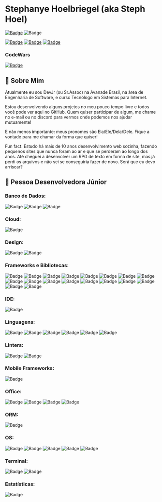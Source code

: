# Stephanye Hoelbriegel (aka Steph Hoel)
<!--
Usar isso para adicionar badges: ![Badge]()
Link para as badges https://github.com/alexandresanlim/Badges4-README.md-Profile
Link para outras informações https://digitalinnovation.one/artigos/6-passos-para-criar-um-readme-bonitao-de-perfil-no-github
-->

[![Badge](https://img.shields.io/badge/Gmail:_steph.hoel@gmail.com-D14836?style=for-the-badge&logo=gmail&logoColor=white)](malito:steph.hoel@gmail.com)
![Badge](https://img.shields.io/badge/Discord:_steph.hoel-7289DA?style=for-the-badge&logo=discord&logoColor=white)

[![Badge](https://img.shields.io/badge/Github-000?style=for-the-badge&logo=Github&logoColor=white)](https://github.com/stephhoel)
[![Badge](https://img.shields.io/badge/LinkedIn-blue?style=for-the-badge&logo=Linkedin&logoColor=white)](https://www.linkedin.com/in/stephhoel/)
[![Badge](https://img.shields.io/badge/Instagram-C13584?style=for-the-badge&labelColor=C13584&logo=instagram&logoColor=white)](https://www.instagram.com/steph.hoel/)

### CodeWars

[![Badge](https://www.codewars.com/users/StephHoel/badges/large)](https://www.codewars.com/users/StephHoel)

## 💬 Sobre Mim

Atualmente eu sou DevJr (ou Sr.Assoc) na Avanade Brasil, na área de Engenharia de Software, e curso Tecnólogo em Sistemas para Internet.

Estou desenvolvendo alguns projetos no meu pouco tempo livre e todos você pode ver aqui no GitHub. Quem quiser participar de algum, me chame no e-mail ou no discord para vermos onde podemos nos ajudar mutuamente!

E não menos importante: meus pronomes são Ela/Ele/Dela/Dele. Fique a vontade para me chamar da forma que quiser!

Fun fact: Estudo há mais de 10 anos desenvolvimento web sozinha, fazendo pequenos sites que nunca foram ao ar e que se perderam ao longo dos anos. Até cheguei a desenvolver um RPG de texto em forma de site, mas já perdi os arquivos e não sei se conseguiria fazer de novo. Será que eu devo arriscar?

## 💬 Pessoa Desenvolvedora Júnior

### Banco de Dados:

![Badge](https://img.shields.io/badge/MySQL-00000F?style=for-the-badge&logo=mysql&logoColor=white)
![Badge](https://img.shields.io/badge/PostgreSQL-316192?style=for-the-badge&logo=postgresql&logoColor=white)
![Badge](https://img.shields.io/badge/SQLite-07405E?style=for-the-badge&logo=sqlite&logoColor=white)

### Cloud:

![Badge](https://img.shields.io/badge/Azure_DevOps-0078D7?style=for-the-badge&logo=azure-devops&logoColor=white)

### Design:

![Badge](https://img.shields.io/badge/Adobe%20Premiere%20Pro-9999FF?style=for-the-badge&logo=Adobe%20Premiere%20Pro&logoColor=white)
![Badge](https://img.shields.io/badge/Adobe%20Photoshop-31A8FF?style=for-the-badge&logo=Adobe%20Photoshop&logoColor=black)

### Frameworks e Bibliotecas:

![Badge](https://img.shields.io/badge/.NET-512BD4?style=for-the-badge&logo=dotnet&logoColor=white)
![Badge](https://img.shields.io/badge/Expo-1B1F23?style=for-the-badge&logo=expo&logoColor=white)
![Badge](https://img.shields.io/badge/fastify-202020?style=for-the-badge&logo=fastify&logoColor=white)
![Badge](https://img.shields.io/badge/firebase-ffca28?style=for-the-badge&logo=firebase&logoColor=black)
![Badge](https://img.shields.io/badge/GitHub%20Pages-222222?style=for-the-badge&logo=GitHub%20Pages&logoColor=white)
![Badge](https://img.shields.io/badge/Insomnia-5849be?style=for-the-badge&logo=Insomnia&logoColor=white)
![Badge](https://img.shields.io/badge/JWT-000000?style=for-the-badge&logo=JSON%20web%20tokens&logoColor=white)
![Badge](https://img.shields.io/badge/Markdown-000000?style=for-the-badge&logo=markdown&logoColor=white)
![Badge](https://img.shields.io/badge/next.js-000000?style=for-the-badge&logo=nextdotjs&logoColor=white)
![Badge](https://img.shields.io/badge/Node.js-339933?style=for-the-badge&logo=nodedotjs&logoColor=white)
![Badge](https://img.shields.io/badge/npm-CB3837?style=for-the-badge&logo=npm&logoColor=white)
![Badge](https://img.shields.io/badge/NuGet-004880?style=for-the-badge&logo=nuget&logoColor=white)
![Badge](https://img.shields.io/badge/postcss-DD3A0A?style=for-the-badge&logo=postcss&logoColor=white)
![Badge](https://img.shields.io/badge/Postman-FF6C37?style=for-the-badge&logo=Postman&logoColor=white)
![Badge](https://img.shields.io/badge/React-20232A?style=for-the-badge&logo=react&logoColor=61DAFB)
![Badge](https://img.shields.io/badge/Swagger-85EA2D?style=for-the-badge&logo=Swagger&logoColor=white)
![Badge](https://img.shields.io/badge/Unity-100000?style=for-the-badge&logo=unity&logoColor=white)
![Badge](https://img.shields.io/badge/Xampp-F37623?style=for-the-badge&logo=xampp&logoColor=white)

### IDE:

![Badge](https://img.shields.io/badge/Visual_Studio_Code-0078D4?style=for-the-badge&logo=visual%20studio%20code&logoColor=white)

### Linguagens:

![Badge](https://img.shields.io/badge/C%23-239120?style=for-the-badge&logo=c-sharp&logoColor=white)
![Badge](https://img.shields.io/badge/CSS3-1572B6?style=for-the-badge&logo=css3&logoColor=white)
![Badge](https://img.shields.io/badge/HTML5-E34F26?style=for-the-badge&logo=html5&logoColor=white)
![Badge](https://img.shields.io/badge/JavaScript-323330?style=for-the-badge&logo=javascript&logoColor=F7DF1E)
![Badge](https://img.shields.io/badge/json-5E5C5C?style=for-the-badge&logo=json&logoColor=white)
![Badge](https://img.shields.io/badge/TypeScript-007ACC?style=for-the-badge&logo=typescript&logoColor=white)

### Linters:

![Badge](https://img.shields.io/badge/eslint-3A33D1?style=for-the-badge&logo=eslint&logoColor=white)
![Badge](https://img.shields.io/badge/prettier-1A2C34?style=for-the-badge&logo=prettier&logoColor=F7BA3E)

### Mobile Frameworks:

![Badge](	https://img.shields.io/badge/React_Native-20232A?style=for-the-badge&logo=react&logoColor=61DAFB)

### Office:

![Badge](https://img.shields.io/badge/Google%20Sheets-34A853?style=for-the-badge&logo=google-sheets&logoColor=white)
![Badge](https://img.shields.io/badge/LibreOffice-18A303?style=for-the-badge&logo=LibreOffice&logoColor=white)
![Badge](https://img.shields.io/badge/Microsoft_Office-D83B01?style=for-the-badge&logo=microsoft-office&logoColor=white)
![Badge](https://img.shields.io/badge/Trello-0052CC?style=for-the-badge&logo=trello&logoColor=white)

### ORM:

![Badge](https://img.shields.io/badge/prisma-1B222D?style=for-the-badge&logo=prisma&logoColor=white)

### OS:

![Badge](https://img.shields.io/badge/Android-3DDC84?style=for-the-badge&logo=android&logoColor=white)
![Badge](https://img.shields.io/badge/iOS-000000?style=for-the-badge&logo=ios&logoColor=white)
![Badge](https://img.shields.io/badge/mac%20os-000000?style=for-the-badge&logo=apple&logoColor=white)
![Badge](https://img.shields.io/badge/Ubuntu-E95420?style=for-the-badge&logo=ubuntu&logoColor=white)
![Badge](https://img.shields.io/badge/Windows-0078D6?style=for-the-badge&logo=windows&logoColor=white)

### Terminal:

![Badge](https://img.shields.io/badge/Git-F05032?style=for-the-badge&logo=git&logoColor=white)
![Badge](https://img.shields.io/badge/powershell-5391FE?style=for-the-badge&logo=powershell&logoColor=white)

### Estatísticas:

![Badge](https://github-readme-streak-stats.herokuapp.com/?user={stephhoel}&theme=dark)

<!-- ## Visitas

![Visitas](https://visitor-badge.glitch.me/badge?page_id=stephhoel) -->
